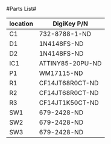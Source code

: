 #Parts List#

| location | DigiKey P/N |
|---|---|
| C1 | 732-8788-1-ND |
| D1 | 1N4148FS-ND |
| D2 | 1N4148FS-ND |
| IC1 | ATTINY85-20PU-ND |
| P1 | WM17115-ND |
| R1 | CF14JT68R0CT-ND |
| R2 | CF14JT68R0CT-ND |
| R3 | CF14JT1K50CT-ND |
| SW1 | 679-2428-ND |
| SW2 | 679-2428-ND |
| SW3 | 679-2428-ND |
